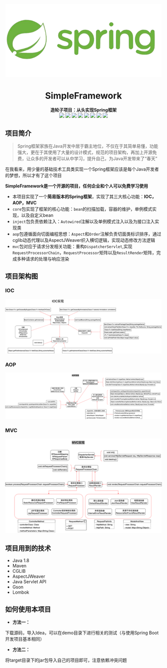 <img src="logo.png" style="zoom:80%;"/>

<div align="center">
<h1>SimpleFramework</h1>
</div>

<div align="center">
<b>造轮子项目：从头实现Spring框架</b>
</div>

<div align="center">
<img src="https://img.shields.io/badge/Java-1.8-orange"/>
<img src="https://img.shields.io/badge/CGLIB-3.3.0-green"/>
<img src="https://img.shields.io/badge/AspectJWeaver-1.9.19-yellowgreen"/>
<img src="https://img.shields.io/badge/javax.servlet.jsp--api-2.3.3-blue"/>
<img src="https://img.shields.io/badge/javax.servlet--api-4.0.1-lightgrey"/>
<img src="https://img.shields.io/badge/Gson-2.8.9-yellow"/>
<img src="https://img.shields.io/badge/Slf4j--log4j12-1.7.36-yellow"/>
<img src="https://img.shields.io/badge/Lombok-1.18.24-blue"/>
</div>

## 项目简介

> Spring框架家族在Java开发中居于霸主地位，不仅在于其简单易懂，功能强大，更在于其使用了大量的设计模式，规范的项目架构，再加上开源免费，让众多的开发者可以从中学习，提升自己，为Java开发带来了“春天”

在我看来，用少量的基础技术工具类实现一个Spring框架应该是每个Java开发者的梦想，所以才有了这个项目

**SimpleFramework是一个开源的项目，任何企业和个人可以免费学习使用**

- 本项目实现了一个**简易版本的Spring框架**，实现了其三大核心功能：**IOC，AOP，MVC**
- `core`包实现了框架的核心功能：`bean`的扫描加载，容器的维护，单例模式实现，以及自定义bean
- `inject`包负责依赖注入：`Autowired`注解以及单例模式注入以及为接口注入实现类
- `aop`包遵循面向切面编程思想：`Aspect`和`Order`注解负责切面类标识排序，通过cglib动态代理以及AspectJWeaver织入横切逻辑，实现动态修改方法逻辑
- `mvc`包对应于请求分发相关功能：重构`DispatcherServlet`,实现`RequestProcessorChain`，`RequestProcessor`矩阵以及`ResultRender`矩阵，完成多种请求的处理与响应渲染

## 项目架构图

### IOC
![IOC](IOC.png)

### AOP
![AOP](AOP.png)

### MVC
![MVC](MVC.png)

## 项目用到的技术

- Java 1.8
- Maven
- CGLIB
- AspectJWeaver
- Java Servlet API
- Gson
- Lombok

## 如何使用本项目

- **方法一：**

下载源码，导入Idea，可以在demo目录下进行相关的测试（与使用Spring Boot开发项目基本相同）

- **方法二：**

将target目录下的jar包导入自己的项目即可，注意依赖冲突问题
